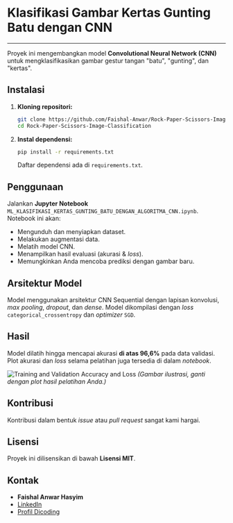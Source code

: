 # Klasifikasi Gambar Kertas Gunting Batu dengan CNN

---

Proyek ini mengembangkan model **Convolutional Neural Network (CNN)** untuk mengklasifikasikan gambar gestur tangan "batu", "gunting", dan "kertas".

## Instalasi

1.  **Kloning repositori:**
    ```bash
    git clone https://github.com/Faishal-Anwar/Rock-Paper-Scissors-Image-Classification
    cd Rock-Paper-Scissors-Image-Classification
    ```
2.  **Instal dependensi:**
    ```bash
    pip install -r requirements.txt
    ```
    Daftar dependensi ada di `requirements.txt`.

## Penggunaan

Jalankan **Jupyter Notebook** `ML_KLASIFIKASI_KERTAS_GUNTING_BATU_DENGAN_ALGORITMA_CNN.ipynb`. Notebook ini akan:
* Mengunduh dan menyiapkan dataset.
* Melakukan augmentasi data.
* Melatih model CNN.
* Menampilkan hasil evaluasi (akurasi & _loss_).
* Memungkinkan Anda mencoba prediksi dengan gambar baru.

## Arsitektur Model

Model menggunakan arsitektur CNN Sequential dengan lapisan konvolusi, _max pooling_, _dropout_, dan _dense_. Model dikompilasi dengan _loss_ `categorical_crossentropy` dan _optimizer_ `SGD`.

## Hasil

Model dilatih hingga mencapai akurasi **di atas 96,6%** pada data validasi. Plot akurasi dan _loss_ selama pelatihan juga tersedia di dalam _notebook_.

![Training and Validation Accuracy and Loss](https://raw.githubusercontent.com/dicodingacademy/assets/main/asset_final_project/Plot%20Akurasi%20dan%20Loss.png)
*(Gambar ilustrasi, ganti dengan plot hasil pelatihan Anda.)*

## Kontribusi

Kontribusi dalam bentuk _issue_ atau _pull request_ sangat kami hargai.

## Lisensi

Proyek ini dilisensikan di bawah **Lisensi MIT**.

## Kontak

* **Faishal Anwar Hasyim**
* [LinkedIn](https://www.linkedin.com/in/faishal-anwar-hasyim-1391682a5/)
* [Profil Dicoding](https://www.dicoding.com/users/anwarfaishal86/academies)
